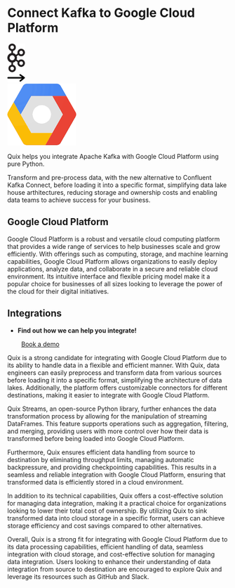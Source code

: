 # Connect Kafka to Google Cloud Platform

<div class="connect-images cards blog-grid-card" markdown>
<div>
<img src="../images/kafka_logo.png" width="40px" />
</div>
<div>
<img src="../images/arrow.svg" width="40px" />
</div>
<div>
<img src="./images/google-cloud-platform_1.jpg" />
</div>
</div>

Quix helps you integrate Apache Kafka with Google Cloud Platform using pure Python.

Transform and pre-process data, with the new alternative to Confluent Kafka Connect, before loading it into a specific format, simplifying data lake house arthitectures, reducing storage and ownership costs and enabling data teams to achieve success for your business.

## Google Cloud Platform

Google Cloud Platform is a robust and versatile cloud computing platform that provides a wide range of services to help businesses scale and grow efficiently. With offerings such as computing, storage, and machine learning capabilities, Google Cloud Platform allows organizations to easily deploy applications, analyze data, and collaborate in a secure and reliable cloud environment. Its intuitive interface and flexible pricing model make it a popular choice for businesses of all sizes looking to leverage the power of the cloud for their digital initiatives.

## Integrations

<div class="grid cards" markdown>

- __Find out how we can help you integrate!__

    <a class="md-button md-button--primary" href="https://share.hsforms.com/1iW0TmZzKQMChk0lxd_tGiw4yjw2?__hstc=175542013.2303933fbd746c0ac86d9ccbe9bc9100.1728383268831.1729603416735.1729620918855.31&__hssc=175542013.1.1729620918855&__hsfp=2132701734" target="_blank" style="margin:.5rem;">Book a demo</a>

</div>


Quix is a strong candidate for integrating with Google Cloud Platform due to its ability to handle data in a flexible and efficient manner. With Quix, data engineers can easily preprocess and transform data from various sources before loading it into a specific format, simplifying the architecture of data lakes. Additionally, the platform offers customizable connectors for different destinations, making it easier to integrate with Google Cloud Platform.

Quix Streams, an open-source Python library, further enhances the data transformation process by allowing for the manipulation of streaming DataFrames. This feature supports operations such as aggregation, filtering, and merging, providing users with more control over how their data is transformed before being loaded into Google Cloud Platform.

Furthermore, Quix ensures efficient data handling from source to destination by eliminating throughput limits, managing automatic backpressure, and providing checkpointing capabilities. This results in a seamless and reliable integration with Google Cloud Platform, ensuring that transformed data is efficiently stored in a cloud environment.

In addition to its technical capabilities, Quix offers a cost-effective solution for managing data integration, making it a practical choice for organizations looking to lower their total cost of ownership. By utilizing Quix to sink transformed data into cloud storage in a specific format, users can achieve storage efficiency and cost savings compared to other alternatives.

Overall, Quix is a strong fit for integrating with Google Cloud Platform due to its data processing capabilities, efficient handling of data, seamless integration with cloud storage, and cost-effective solution for managing data integration. Users looking to enhance their understanding of data integration from source to destination are encouraged to explore Quix and leverage its resources such as GitHub and Slack.


